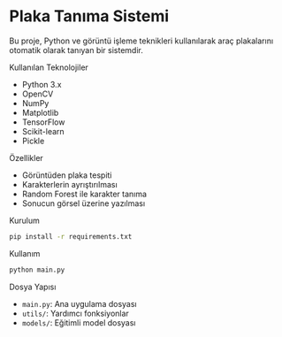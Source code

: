 # Plaka Tanıma Sistemi 

Bu proje, Python ve görüntü işleme teknikleri kullanılarak araç plakalarını otomatik olarak tanıyan bir sistemdir.

 Kullanılan Teknolojiler
- Python 3.x
- OpenCV
- NumPy
- Matplotlib
- TensorFlow
- Scikit-learn
- Pickle

 Özellikler
- Görüntüden plaka tespiti
- Karakterlerin ayrıştırılması
- Random Forest ile karakter tanıma
- Sonucun görsel üzerine yazılması

 Kurulum
```bash
pip install -r requirements.txt
```

 Kullanım
```bash
python main.py
```

 Dosya Yapısı
- `main.py`: Ana uygulama dosyası
- `utils/`: Yardımcı fonksiyonlar
- `models/`: Eğitimli model dosyası


